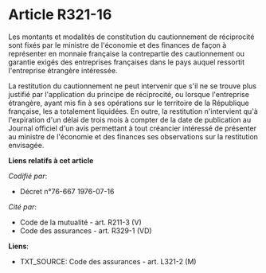 # Article R321-16

Les montants et modalités de constitution du cautionnement de réciprocité sont fixés par le ministre de l'économie et des
finances de façon à représenter en monnaie française la contrepartie des cautionnement ou garantie exigés des entreprises
françaises dans le pays auquel ressortit l'entreprise étrangère intéressée.

La restitution du cautionnement ne peut intervenir que s'il ne se trouve plus justifié par l'application du principe de
réciprocité, ou lorsque l'entreprise étrangère, ayant mis fin à ses opérations sur le territoire de la République française,
les a totalement liquidées. En outre, la restitution n'intervient qu'à l'expiration d'un délai de trois mois à compter de la
date de publication au Journal officiel d'un avis permettant à tout créancier intéressé de présenter au ministre de
l'économie et des finances ses observations sur la restitution envisagée.

**Liens relatifs à cet article**

_Codifié par_:

  - Décret n°76-667 1976-07-16

_Cité par_:

  - Code de la mutualité - art. R211-3 (V)
  - Code des assurances - art. R329-1 (VD)

**Liens**:

  - TXT_SOURCE: Code des assurances - art. L321-2 (M)
